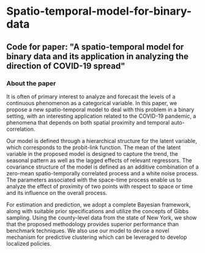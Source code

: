 # Spatio-temporal-model-for-binary-data

## Code for paper: "A spatio-temporal model for binary data and its application in analyzing the direction of COVID-19 spread"

### About the paper

It is often of primary interest to analyze and forecast the levels of a continuous phenomenon as a categorical variable. In this paper, we propose a new spatio-temporal model to deal with this problem in a binary setting, with an interesting application related to the COVID-19 pandemic, a phenomena that depends on both spatial proximity and temporal auto-correlation. 

Our model is defined through a hierarchical structure for the latent variable, which corresponds to the probit-link function. The mean of the latent variable in the proposed model is designed to capture the trend, the seasonal pattern as well as the lagged effects of relevant regressors. The covariance structure of the model is defined as an additive combination of a zero-mean spatio-temporally correlated process and a white noise process. The parameters associated with the space-time process enable us to analyze the effect of proximity of two points with respect to space or time and its influence on the overall process. 

For estimation and prediction, we adopt a complete Bayesian framework, along with suitable prior specifications and utilize the concepts of Gibbs sampling. Using the county-level data from the state of New York, we show that the proposed methodology provides superior performance than benchmark techniques. We also use our model to devise a novel mechanism for predictive clustering which can be leveraged to develop localized policies.
